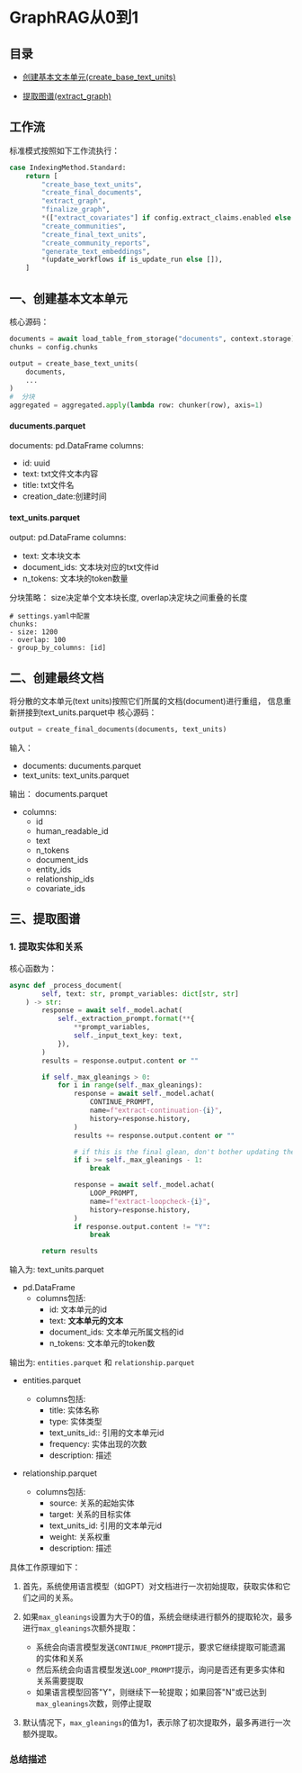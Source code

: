 # GraphRAG从0到1

## 目录
- [创建基本文本单元(create_base_text_units)](#创建基本文本单元)


- [提取图谱(extract_graph)](#提取图谱)


## 工作流
标准模式按照如下工作流执行：
```python
case IndexingMethod.Standard:
    return [
        "create_base_text_units",
        "create_final_documents",
        "extract_graph",
        "finalize_graph",
        *(["extract_covariates"] if config.extract_claims.enabled else []),
        "create_communities",
        "create_final_text_units",
        "create_community_reports",
        "generate_text_embeddings",
        *(update_workflows if is_update_run else []),
    ]
```

## 一、创建基本文本单元
核心源码：
```python
documents = await load_table_from_storage("documents", context.storage)
chunks = config.chunks

output = create_base_text_units(
    documents,
    ...
)
#  分块
aggregated = aggregated.apply(lambda row: chunker(row), axis=1)
```
#### ducuments.parquet
documents: pd.DataFrame
columns:
- id: uuid
- text: txt文件文本内容
- title: txt文件名
- creation_date:创建时间

#### text_units.parquet
output:  pd.DataFrame
columns:
- text: 文本块文本
- document_ids: 文本块对应的txt文件id
- n_tokens: 文本块的token数量

分块策略：
size决定单个文本块长度, overlap决定块之间重叠的长度
```text
# settings.yaml中配置
chunks:
- size: 1200
- overlap: 100
- group_by_columns: [id]
```




## 二、创建最终文档

将分散的文本单元(text units)按照它们所属的文档(document)进行重组， 信息重新拼接到text_units.parquet中
核心源码：
```python
output = create_final_documents(documents, text_units)
```
输入：
- documents: ducuments.parquet
- text_units: text_units.parquet

输出： documents.parquet
- columns:
    - id
    - human_readable_id
    - text
    - n_tokens
    - document_ids
    - entity_ids
    - relationship_ids
    - covariate_ids

## 三、提取图谱

### 1. 提取实体和关系
核心函数为：
```python
async def _process_document(
        self, text: str, prompt_variables: dict[str, str]
    ) -> str:
        response = await self._model.achat(
            self._extraction_prompt.format(**{
                **prompt_variables,
                self._input_text_key: text,
            }),
        )
        results = response.output.content or ""

        if self._max_gleanings > 0:
            for i in range(self._max_gleanings):
                response = await self._model.achat(
                    CONTINUE_PROMPT,
                    name=f"extract-continuation-{i}",
                    history=response.history,
                )
                results += response.output.content or ""

                # if this is the final glean, don't bother updating the continuation flag
                if i >= self._max_gleanings - 1:
                    break

                response = await self._model.achat(
                    LOOP_PROMPT,
                    name=f"extract-loopcheck-{i}",
                    history=response.history,
                )
                if response.output.content != "Y":
                    break

        return results
```
输入为: text_units.parquet
- pd.DataFrame
    - columns包括: 
        - id: 文本单元的id
        - text: **文本单元的文本**
        - document_ids: 文本单元所属文档的id
        - n_tokens: 文本单元的token数

输出为: `entities.parquet` 和 `relationship.parquet`
- entities.parquet
    - columns包括: 
        - title: 实体名称
        - type: 实体类型
        - text_units_id:: 引用的文本单元id
        - frequency: 实体出现的次数
        - description: 描述

- relationship.parquet
    - columns包括:
        - source: 关系的起始实体
        - target: 关系的目标实体
        - text_units_id: 引用的文本单元id
        - weight: 关系权重
        - description: 描述
        


具体工作原理如下：

1. 首先，系统使用语言模型（如GPT）对文档进行一次初始提取，获取实体和它们之间的关系。

2. 如果`max_gleanings`设置为大于0的值，系统会继续进行额外的提取轮次，最多进行`max_gleanings`次额外提取：
   - 系统会向语言模型发送`CONTINUE_PROMPT`提示，要求它继续提取可能遗漏的实体和关系
   - 然后系统会向语言模型发送`LOOP_PROMPT`提示，询问是否还有更多实体和关系需要提取
   - 如果语言模型回答"Y"，则继续下一轮提取；如果回答"N"或已达到`max_gleanings`次数，则停止提取

3. 默认情况下，`max_gleanings`的值为1，表示除了初次提取外，最多再进行一次额外提取。

### 总结描述


